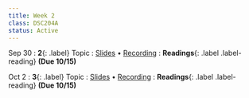 ```yaml
---
title: Week 2
class: DSC204A
status: Active
---
```



Sep 30
: **2**{: .label} Topic
  : [Slides]() &#8226; [Recording]()
: **Readings**{: .label .label-reading}  **(Due 10/15)**
  <!-- * **Required**: [OSTEP Chapter 4](https://pages.cs.wisc.edu/~remzi/OSTEP/cpu-intro.pdf)
  * **Optional**: [OSTEP Chapter 6](https://pages.cs.wisc.edu/~remzi/OSTEP/cpu-mechanisms.pdf), [OSTEP Chapter 7](https://pages.cs.wisc.edu/~remzi/OSTEP/cpu-sched.pdf) -->



Oct 2
: **3**{: .label} Topic
  : [Slides]() &#8226; [Recording]()
: **Readings**{: .label .label-reading}  **(Due 10/15)**
  <!-- * **Required**: [OSTEP Chapter 18](https://pages.cs.wisc.edu/~remzi/OSTEP/vm-paging.pdf)
  * **Optional**: [OSTEP Chapter 15](https://pages.cs.wisc.edu/~remzi/OSTEP/vm-mechanism.pdf), [OSTEP Chapter 16](https://pages.cs.wisc.edu/~remzi/OSTEP/vm-segmentation.pdf) -->